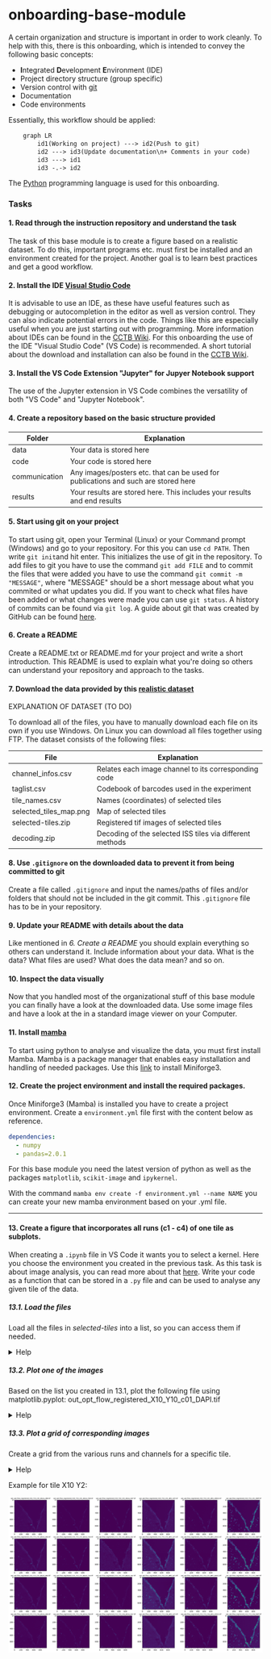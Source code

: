# onboarding-base-module

A certain organization and structure is important in order to work cleanly. To help with this, there is this onboarding, which is intended to convey the following basic concepts:

- **I**ntegrated **D**evelopment **E**nvironment (IDE)
- Project directory structure (group specific)
- Version control with [git](https://git-scm.com/)
- Documentation
- Code environments

Essentially, this workflow should be applied:

```mermaid
    graph LR
        id1(Working on project) ---> id2(Push to git)
        id2 ---> id3(Update documentation\n+ Comments in your code)
        id3 ---> id1
        id3 -.-> id2
```
The [Python](https://www.python.org/) programming language is used for this onboarding.

### Tasks
#### 1. Read through the instruction repository and understand the task
The task of this base module is to create a figure based on a realistic dataset. To do this, important programs etc. must first be installed and an environment created for the project. Another goal is to learn best practices and get a good workflow.

#### 2. Install the IDE [Visual Studio Code](https://code.visualstudio.com/)
It is advisable to use an IDE, as these have useful features such as debugging or autocompletion in the editor as well as version control. They can also indicate potential errors in the code. Things like this are especially useful when you are just starting out with programming. More information about IDEs can be found in the [CCTB Wiki](http://10.87.174.31/mediawiki/index.php/Beginner%27s_Guide_to_Programming#Integrated_Developer_Environments). For this onboarding the use of the IDE "Visual Studio Code" (VS Code) is recommended. A short tutorial about the download and installation can also be found in the [CCTB Wiki](http://10.87.174.31/mediawiki/index.php/Beginner%27s_Guide_to_Programming#Download_.26_Installation_2).

#### 3. Install the VS Code Extension "Jupyter" for Jupyer Notebook support
The use of the Jupyter extension in VS Code combines the versatility of both "VS Code" and "Jupyter Notebook". 

#### 4. Create a repository based on the basic structure provided
| Folder | Explanation |
| -------- | -------- |
| data     | Your data is stored here     |
| code     | Your code is stored here     |
| communication     | Any images/posters etc. that can be used for publications and such are stored here     |
| results     | Your results are stored here. This includes your results and end results     |

#### 5. Start using git on your project
To start using git, open your Terminal (Linux) or your Command prompt (Windows) and go to your repository. For this you can use ```cd PATH```. Then write ```git init```and hit enter. This initializes the use of git in the repository. To add files to git you have to use the command ```git add FILE``` and to commit the files that were added you have to use the command ```git commit -m "MESSAGE"```, where "MESSAGE" should be a short message about what you commited or what updates you did. If you want to check what files have been added or what changes were made you can use ```git status```. A history of commits can be found via ```git log```. A guide about git that was created by GitHub can be found [here](https://github.com/git-guides).

#### 6. Create a README
Create a README.txt or README.md for your project and write a short introduction. This README is used to explain what you're doing so others can understand your repository and approach to the tasks.

#### 7. Download the data provided by this [realistic dataset](https://www.ebi.ac.uk/biostudies/bioimages/studies/S-BSST700)
EXPLANATION OF DATASET (TO DO)

To download all of the files, you have to manually download each file on its own if you use Windows. On Linux you can download all files together using FTP. The dataset consists of the following files:

| File | Explanation |
| ---- | ----------- |
| channel_infos.csv | Relates each image channel to its corresponding code |
| taglist.csv | Codebook of barcodes used in the experiment |
| tile_names.csv | Names (coordinates) of selected tiles |
| selected_tiles_map.png | Map of selected tiles |
| selected-tiles.zip | Registered tif images of selected tiles |
| decoding.zip | Decoding of the selected ISS tiles via different methods |

#### 8. Use ```.gitignore``` on the downloaded data to prevent it from being committed to git
Create a file called ```.gitignore``` and input the names/paths of files and/or folders that should not be included in the git commit. This ```.gitignore``` file has to be in your repository.

#### 9. Update your README with details about the data
Like mentioned in *6. Create a README* you should explain everything so others can understand it. Include information about your data. What is the data? What files are used? What does the data mean? and so on.

#### 10. Inspect the data visually
Now that you handled most of the organizational stuff of this base module you can finally have a look at the downloaded data. Use some image files and have a look at the in a standard image viewer on your Computer.

#### 11. Install [mamba](https://github.com/conda-forge/miniforge?tab=readme-ov-file#miniforge3)
To start using python to analyse and visualize the data, you must first install Mamba. Mamba is a package manager that enables easy installation and handling of needed packages. Use this [link](https://github.com/conda-forge/miniforge?tab=readme-ov-file#miniforge3) to install Miniforge3.

#### 12. Create the project environment and install the required packages. 
Once Miniforge3 (Mamba) is installed you have to create a project environment. Create a `environment.yml` file first with the content below as reference.

```yml
dependencies:
  - numpy
  - pandas=2.0.1
```
For this base module you need the latest version of python as well as the packages ```matplotlib```, ```scikit-image``` and ```ipykernel```.

With the command ```mamba env create -f environment.yml --name NAME``` you can create your new mamba environment based on your .yml file.

---

#### 13. Create a figure that incorporates all runs (c1 - c4) of one tile as subplots.
When creating a ```.ipynb``` file in VS Code it wants you to select a kernel. Here you choose the environment you created in the previous task. As this task is about image analysis, you can read more about that [here](haesleinhuepf.github.io/BioImageAnalysisNotebooks). Write your code as a function that can be stored in a ```.py``` file and can be used to analyse any given tile of the data.

##### 13.1. Load the files
Load all the files in *selected-tiles* into a list, so you can access them if needed.
<details>
    <summary>Help</summary>
First you have to unpack the selected-tiles.zip. Then import the needed Packages (skimage, matplotlib.pyplot, glob). You can use glob.glob() to save all the files in the selected-tiles folder in a variable. You can then iterate over all the files in the glob variable and use scikit-image (ski.io.imread()) to read in the files and save them in a list. 
</details>

##### 13.2. Plot one of the images
Based on the list you created in 13.1, plot the following file using matplotlib.pyplot: out_opt_flow_registered_X10_Y10_c01_DAPI.tif
<details>
    <summary>Help</summary>
If you use GLOBVARIABLE.index("\\PATH\\TO\\FILE\\out_opt_flow_registered_X10_Y10_c01_DAPI.tif") you will get the index of the file. Now use this index to output it from the file list that was also created by you in 13.1. The output should be an array of many numbers representing the respective image pixels. If you now take the list with the index for the desired image and plot it using matplotlib.pyplot.imshow(LIST[INDEX]), the file will now be displayed as an image.
</details>

##### 13.3. Plot a grid of corresponding images
Create a grid from the various runs and channels for a specific tile.
<details>
    <summary>Help</summary>
    TO DO
</details>

Example for tile X10 Y2:

![Example grid of tile X10 Y2](https://github.com/BioMeDS/onboarding-base-module/blob/main/example_x10y2_grid.png)
